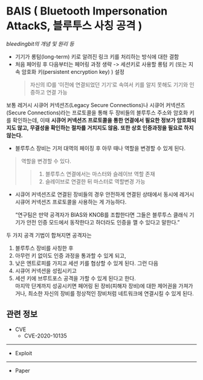 # BAIS ( Bluetooth Impersonation AttackS, 블루투스 사칭 공격 )
	

*bleedingbit의 개념 및 원리 등*

- 기기가 롱텀(long-term) 키로 알려진 링크 키를 처리하는 방식에 대한 결함
- 처음 페어링 후 다음부터는 페어링 과정 생략 -> 세션키로 사용할 롱텀 키 (또는 지속 암호화 키(persistent encryption key) ) 설정
	> 자신의 ID를 ‘이전에 연결되었던 기기‘로 속여서 키를 알지 못해도 기기와 인증하고 연결 가능 
   
보통 레거시 시큐어 커넥션즈(Legacy Secure Connections)나 시큐어 커넥션즈(Secure Connections)라는 프로토콜을 통해 두 장비들의 블루투스 주소와 암호화 키를 확인하는데, 
이때 **시큐어 커넥션즈 프로토콜을 통한 연결에서 필요한 정보가 암호화되지도 않고, 무결성을 확인하는 절차를 거치지도 않음. 또한 상호 인증과정을 필요로 하지 않는다.**
   
- 블루투스 장비는 기저 대역의 페이징 후 아무 때나 역할을 변경할 수 있게 된다.
> 역할을 변경할 수 있다. 
> > 1. 블루투스 연결에서는 마스터와 슬레이브 역할 존재 
> > 2. 슬레이브로 연결한 뒤 마스터로 역할변경 가능
- 시큐어 커넥션즈로 연결된 장비들의 경우 안전하게 연결된 상태에서 동시에 레거시 시큐어 커넥션즈 프로토콜을 사용하는 게 가능하다.

	“연구팀은 만약 공격자가 BIAS와 KNOB를 조합한다면 그들은 블루투스 클래식 기기가 안전 인증 모드에서 동작한다고 하더라도 인증을 깰 수 있다고 말한다.”	

두 가지 공격 기법이 합쳐지면 공격자는   
1. 블루투스 장비를 사칭한 후 
2. 아무런 키 없이도 인증 과정을 통과할 수 있게 되고, 
3. 낮은 엔트로피를 가지고 세션 키를 협상할 수 있게 된다. 그런 다음
4. 시큐어 커넥션을 성립시키고 
5. 세션 키에 브루트포스 공격을 가할 수 있게 된다고 한다.   
마지막 단계까지 성공시키면 페어링 된 장비(피해자 장비)에 대한 제어권을 가져가거나, 최소한 자신의 장비를 정상적인 장비처럼 네트워크에 연결시킬 수 있게 된다.
## 관련 정보
- CVE
	- CVE-2020-10135
***
- Exploit
***
- Paper

